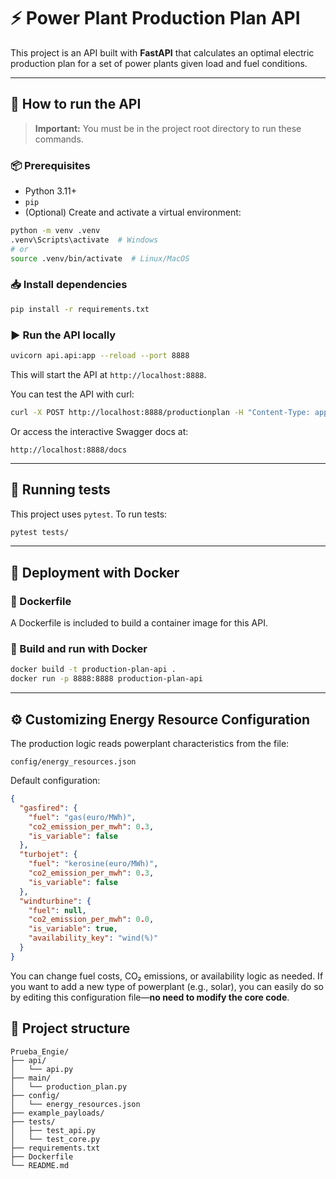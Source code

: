 # ⚡ Power Plant Production Plan API

This project is an API built with **FastAPI** that calculates an optimal electric production plan for a set of power plants given load and fuel conditions.

---

## 🚀 How to run the API

> **Important:** You must be in the project root directory to run these commands.

### 📦 Prerequisites

- Python 3.11+
- `pip`
- (Optional) Create and activate a virtual environment:

```bash
python -m venv .venv
.venv\Scripts\activate  # Windows
# or
source .venv/bin/activate  # Linux/MacOS
```

### 📥 Install dependencies

```bash
pip install -r requirements.txt
```

### ▶️ Run the API locally

```bash
uvicorn api.api:app --reload --port 8888
```

This will start the API at `http://localhost:8888`.

You can test the API with curl: 

```bash
curl -X POST http://localhost:8888/productionplan -H "Content-Type: application/json" -d "@example_payloads/payload2.json"
```

Or access the interactive Swagger docs at:

```
http://localhost:8888/docs
```

---

## 🧪 Running tests

This project uses `pytest`. To run tests:

```bash
pytest tests/
```


---

## 🐳 Deployment with Docker

### 📄 Dockerfile

A Dockerfile is included to build a container image for this API.

### 🚀 Build and run with Docker

```bash
docker build -t production-plan-api .
docker run -p 8888:8888 production-plan-api
```

---


## ⚙️ Customizing Energy Resource Configuration

The production logic reads powerplant characteristics from the file:

```
config/energy_resources.json
```

Default configuration:

```json
{
  "gasfired": {
    "fuel": "gas(euro/MWh)",
    "co2_emission_per_mwh": 0.3,
    "is_variable": false
  },
  "turbojet": {
    "fuel": "kerosine(euro/MWh)",
    "co2_emission_per_mwh": 0.3,
    "is_variable": false
  },
  "windturbine": {
    "fuel": null,
    "co2_emission_per_mwh": 0.0,
    "is_variable": true,
    "availability_key": "wind(%)"
  }
}
```

You can change fuel costs, CO₂ emissions, or availability logic as needed. If you want to add a new type of powerplant (e.g., solar), you can easily do so by editing this configuration file—**no need to modify the core code**.
## 📂 Project structure

```
Prueba_Engie/
├── api/
│   └── api.py
├── main/
│   └── production_plan.py
├── config/
│   └── energy_resources.json
├── example_payloads/
├── tests/
│   ├── test_api.py
│   └── test_core.py
├── requirements.txt
├── Dockerfile
└── README.md
```
